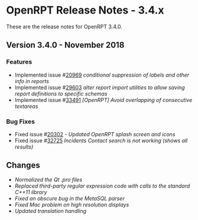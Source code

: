# OpenRPT Release Notes - 3.4.x

These are the release notes for OpenRPT 3.4.0.

## Version 3.4.0 - November 2018

### Features

- Implemented issue #[20969](http://www.xtuple.org/xtincident/view/bugs/20969) _conditional suppression of labels and other info in reports_
- Implemented issue #[29603](http://www.xtuple.org/xtincident/view/bugs/29603) _alter report import utilities to allow saving report definitions to specific schemas_
- Implemented issue #[33491](http://www.xtuple.org/xtincident/view/bugs/33491) _[OpenRPT] Avoid overlapping of consecutive textareas_

### Bug Fixes

- Fixed issue #[20302](http://www.xtuple.org/xtincident/view/bugs/20302) - _Updated OpenRPT splash screen and icons_
- Fixed issue #[32725](http://www.xtuple.org/xtincident/view/bugs/32725) _Incidents Contact search is not working (shows all results)_

## Changes

- _Normalized the Qt .pro files_
- _Replaced third-party regular expression code with calls to the standard C++11 library_
- _Fixed an obscure bug in the MetaSQL parser_
- _Fixed Mac problem on high resolution displays_
- _Updated translation handling_
